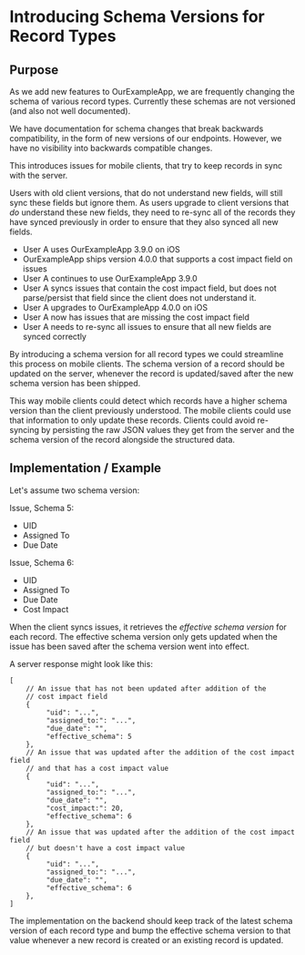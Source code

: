 # Introducing Schema Versions for Record Types

## **Purpose**

As we add new features to OurExampleApp, we are frequently changing the schema of various record types. Currently these schemas are not versioned (and also not well documented).

We have documentation for schema changes that break backwards compatibility, in the form of new versions of our endpoints. However, we have no visibility into backwards compatible changes.

This introduces issues for mobile clients, that try to keep records in sync with the server. 

Users with old client versions, that do not understand new fields, will still sync these fields but ignore them. As users upgrade to client versions that *do* understand these new fields, they need to re-sync all of the records they have synced previously in order to ensure that they also synced all new fields.

- User A uses OurExampleApp 3.9.0 on iOS
- OurExampleApp ships version 4.0.0 that supports a cost impact field on issues
- User A continues to use OurExampleApp 3.9.0
- User A syncs issues that contain the cost impact field, but does not parse/persist that field since the client does not understand it.
- User A upgrades to OurExampleApp 4.0.0 on iOS
- User A now has issues that are missing the cost impact field
- User A needs to re-sync all issues to ensure that all new fields are synced correctly

By introducing a schema version for all record types we could streamline this process on mobile clients. The schema version of a record should be updated on the server, whenever the record is updated/saved after the new schema version has been shipped.

This way mobile clients could detect which records have a higher schema version than the client previously understood. The mobile clients could use that information to only update these records. Clients could avoid re-syncing by persisting the raw JSON values they get from the server  and the schema version of the record alongside the structured data.

## **Implementation / Example**

Let's assume two schema version:

Issue, Schema 5:

- UID
- Assigned To 
- Due Date

Issue, Schema 6:

- UID
- Assigned To
- Due Date
- Cost Impact

When the client syncs issues, it retrieves the *effective schema version* for each record. The effective schema version only gets updated when the issue has been saved after the schema version went into effect.



A server response might look like this:

```
[
    // An issue that has not been updated after addition of the
    // cost impact field
    {
         "uid": "...",
         "assigned_to:": "...",
         "due_date": "",
         "effective_schema": 5
    },
    // An issue that was updated after the addition of the cost impact field
    // and that has a cost impact value
    {
         "uid": "...",
         "assigned_to:": "...",
         "due_date": "",
         "cost_impact:": 20,
         "effective_schema": 6
    },
    // An issue that was updated after the addition of the cost impact field
    // but doesn't have a cost impact value
    {
         "uid": "...",
         "assigned_to:": "...",
         "due_date": "",
         "effective_schema": 6
    },   
]
```

The implementation on the backend should keep track of the latest schema version of each record type and bump the effective schema version to that value whenever a new record is created or an existing record is updated.